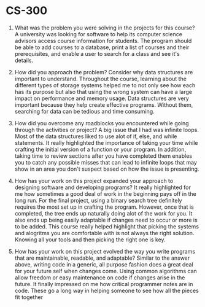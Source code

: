# CS-300

1. What was the problem you were solving in the projects for this course?
  A university was looking for software to help its computer science advisors access course information for students. The program should be able to add courses to a database, print a list of courses and their prerequisites, and enable a user to search for a class and see it's details.

2. How did you approach the problem? Consider why data structures are important to understand.
   Throughout the course, learning about the different types of storage systems helped me to not only see how each has its purpose but also that using the wrong system can have a large impact on performance and memory usage. Data structures are very important because they help create effective programs. Without them, searching for data can be tedious and time consuming.

3. How did you overcome any roadblocks you encountered while going through the activities or project?
   A big issue that I had was infinite loops. Most of the data structures liked to use alot of if, else, and while statements. It really highlighted the importance of taking your time while crafting the initial version of a function or your program. In addition, taking time to review sections after you have completed them enables you to catch any possible misses that can lead to infinite loops that may show in an area you don't suspect based on how the issue is presenting.

4. How has your work on this project expanded your approach to designing software and developing programs?
   It really highlighted for me how sometimes a good deal of work in the beginning pays off in the long run. For the final project, using a binary search tree definitely requires the most set up in crafting the program. However, once that is completed, the tree ends up naturally doing alot of the work for you. It also ends up being easily adaptable if changes need to occur or more is to be added. This course really helped highlight that picking the systems and alogritms you are comfortable with is not always the right solution. Knowing all your tools and then picking the right one is key.

5. How has your work on this project evolved the way you write programs that are maintainable, readable, and adaptable?
   Similar to the answer above, writing code in a generic, all purpose fashion does a great deal for your future self when changes come. Using common algorithms can allow freedom or easy maintenance on code if changes arise in the future. It finally impressed on me how critical programmer notes are in code. These go a long way in helping someone to see how all the pieces fit together
